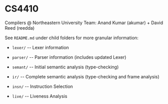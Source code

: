 # CS4410
Compilers @ Northeastern University
Team: Anand Kumar (akumar) + David Reed (reedda)

See `README.md` under child folders for more granular information:

- `lexer/` -- Lexer information

- `parser/` -- Parser information (includes updated Lexer)

- `semant/` -- Initial semantic analysis (type-checking)

- `ir/` -- Complete semantic analysis (type-checking and frame analysis)

- `insn/` -- Instruction Selection

- `live/` -- Liveness Analysis
